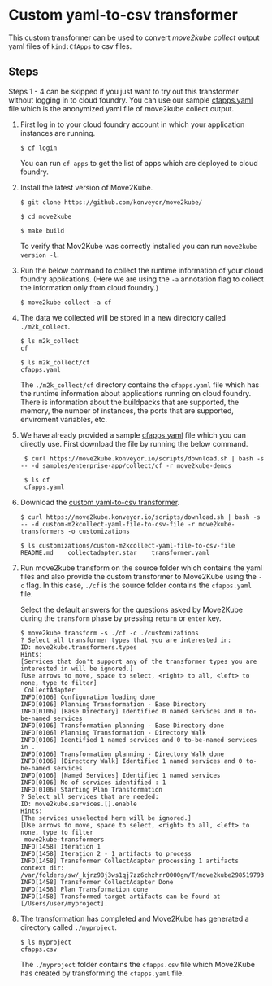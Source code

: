 # Custom yaml-to-csv transformer

This custom transformer can be used to convert *move2kube collect* output yaml files of `kind:CfApps` to csv files.

## Steps

Steps 1 - 4 can be skipped if you just want to try out this transformer without logging in to cloud foundry. You can use our sample [cfapps.yaml](https://github.com/konveyor/move2kube-demos/blob/main/samples/enterprise-app/collect/cf/cfapps.yaml) file which is the anonymized yaml file of move2kube collect output.

1. First log in to your cloud foundry account in which your application instances are running.

    ```console
    $ cf login
    ```

    You can run `cf apps` to get the list of apps which are deployed to cloud foundry.

2. Install the latest version of Move2Kube.

   ```console
   $ git clone https://github.com/konveyor/move2kube/
   
   $ cd move2kube
   
   $ make build
   ```

   To verify that Mov2Kube was correctly installed you can run `move2kube version -l`.

3. Run the below command to collect the runtime information of your cloud foundry applications. (Here we are using the `-a` annotation flag to collect the information only from cloud foundry.)

   ```console
   $ move2kube collect -a cf
   ```

4. The data we collected will be stored in a new directory called `./m2k_collect`.

    ```console
    $ ls m2k_collect
    cf
    
    $ ls m2k_collect/cf
    cfapps.yaml
    ```

    The `./m2k_collect/cf` directory contains the `cfapps.yaml` file which has the runtime information about applications running on cloud foundry. There is information about the buildpacks that are supported, the memory, the number of instances, the ports that are supported, enviroment variables, etc.

5. We have already provided a sample [cfapps.yaml](https://github.com/konveyor/move2kube-demos/blob/main/samples/enterprise-app/collect/cf/cfapps.yaml) file which you can directly use. First download the file by running the below command.

   ```console
    $ curl https://move2kube.konveyor.io/scripts/download.sh | bash -s -- -d samples/enterprise-app/collect/cf -r move2kube-demos

    $ ls cf
    cfapps.yaml
    ```

6. Download the [custom yaml-to-csv transformer](https://github.com/konveyor/move2kube-transformers/tree/main/custom-m2kcollect-yaml-file-to-csv).

    ```console
    $ curl https://move2kube.konveyor.io/scripts/download.sh | bash -s -- -d custom-m2kcollect-yaml-file-to-csv-file -r move2kube-transformers -o customizations

    $ ls customizations/custom-m2kcollect-yaml-file-to-csv-file
    README.md    collectadapter.star    transformer.yaml
    ```

7. Run move2kube transform on the source folder which contains the yaml files and also provide the custom transformer to Move2Kube using the `-c` flag. In this case, `./cf` is the source folder contains the `cfapps.yaml` file.

    Select the default answers for the questions asked by Move2Kube during the `transform` phase by pressing `return` or `enter` key.

    ```console
    $ move2kube transform -s ./cf -c ./customizations
    ? Select all transformer types that you are interested in:
    ID: move2kube.transformers.types
    Hints:
    [Services that don't support any of the transformer types you are interested in will be ignored.]
    [Use arrows to move, space to select, <right> to all, <left> to none, type to filter]
     CollectAdapter
    INFO[0106] Configuration loading done                   
    INFO[0106] Planning Transformation - Base Directory     
    INFO[0106] [Base Directory] Identified 0 named services and 0 to-be-named services 
    INFO[0106] Transformation planning - Base Directory done 
    INFO[0106] Planning Transformation - Directory Walk     
    INFO[0106] Identified 1 named services and 0 to-be-named services in . 
    INFO[0106] Transformation planning - Directory Walk done 
    INFO[0106] [Directory Walk] Identified 1 named services and 0 to-be-named services 
    INFO[0106] [Named Services] Identified 1 named services 
    INFO[0106] No of services identified : 1                
    INFO[0106] Starting Plan Transformation                 
    ? Select all services that are needed:
    ID: move2kube.services.[].enable
    Hints:
    [The services unselected here will be ignored.]
    [Use arrows to move, space to select, <right> to all, <left> to none, type to filter
     move2kube-transformers
    INFO[1458] Iteration 1                                  
    INFO[1458] Iteration 2 - 1 artifacts to process         
    INFO[1458] Transformer CollectAdapter processing 1 artifacts 
    context dir: /var/folders/sw/_kjrz98j3ws1qj7zz6chzhrr0000gn/T/move2kube2985197932/m2kassets/custom
    INFO[1458] Transformer CollectAdapter Done              
    INFO[1458] Plan Transformation done                     
    INFO[1458] Transformed target artifacts can be found at [/Users/user/myproject].
    ```

8. The transformation has completed and Move2Kube has generated a directory called `./myproject`.

    ```console
    $ ls myproject
    cfapps.csv
    ```

    The `./myproject` folder contains the `cfapps.csv` file which Move2Kube has created by transforming the `cfapps.yaml` file.
